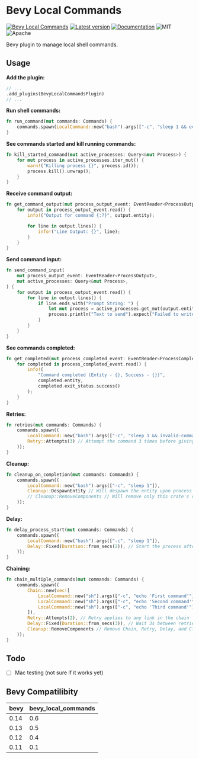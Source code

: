 # Bevy Local Commands

[![Bevy Local Commands](https://github.com/edouardpoitras/bevy_local_commands/actions/workflows/rust.yml/badge.svg?branch=main)](https://github.com/edouardpoitras/bevy_local_commands/actions/workflows/rust.yml)
[![Latest version](https://img.shields.io/crates/v/bevy_local_commands.svg)](https://crates.io/crates/bevy_local_commands)
[![Documentation](https://docs.rs/bevy_local_commands/badge.svg)](https://docs.rs/bevy_local_commands)
![MIT](https://img.shields.io/badge/license-MIT-blue.svg)
![Apache](https://img.shields.io/badge/license-Apache-blue.svg)

Bevy plugin to manage local shell commands.

## Usage

**Add the plugin:**

```rust
// ...
.add_plugins(BevyLocalCommandsPlugin)
// ...
```

**Run shell commands:**

```rust
fn run_command(mut commands: Commands) {
    commands.spawn(LocalCommand::new("bash").args(["-c", "sleep 1 && echo slept"]));
}
```

**See commands started and kill running commands:**

```rust
fn kill_started_command(mut active_processes: Query<&mut Process>) {
    for mut process in active_processes.iter_mut() {
        warn!("Killing process {}", process.id());
        process.kill().unwrap();
    }
}
```

**Receive command output:**

```rust
fn get_command_output(mut process_output_event: EventReader<ProcessOutput>) {
    for output in process_output_event.read() {
        info!("Output for command {:?}", output.entity);

        for line in output.lines() {
            info!("Line Output: {}", line);
        }
    }
}
```

**Send command input:**

```rust
fn send_command_input(
    mut process_output_event: EventReader<ProcessOutput>,
    mut active_processes: Query<&mut Process>,
) {
    for output in process_output_event.read() {
        for line in output.lines() {
            if line.ends_with("Prompt String: ") {
                let mut process = active_processes.get_mut(output.entity).unwrap();
                process.println("Text to send").expect("Failed to write to process");
            }
        }
    }
}
```

**See commands completed:**

```rust
fn get_completed(mut process_completed_event: EventReader<ProcessCompleted>) {
    for completed in process_completed_event.read() {
        info!(
            "Command completed (Entity - {}, Success - {})",
            completed.entity,
            completed.exit_status.success()
        );
    }
}
```

**Retries:**

```rust
fn retries(mut commands: Commands) {
    commands.spawn((
        LocalCommand::new("bash").args(["-c", "sleep 1 && invalid-command --that=fails"]),
        Retry::Attempts(3) // Attempt the command 3 times before giving up
    ));
}
```

**Cleanup:**

```rust
fn cleanup_on_completion(mut commands: Commands) {
    commands.spawn((
        LocalCommand::new("bash").args(["-c", "sleep 1"]),
        Cleanup::DespawnEntity // Will despawn the entity upon process completion
        // Cleanup::RemoveComponents // Will remove only this crate's components upon process completion
    ));
}
```

**Delay:**

```rust
fn delay_process_start(mut commands: Commands) {
    commands.spawn((
        LocalCommand::new("bash").args(["-c", "sleep 1"]),
        Delay::Fixed(Duration::from_secs(2)), // Start the process after a 2s delay (applies to each retry)
    ));
}
```

**Chaining:**

```rust
fn chain_multiple_commands(mut commands: Commands) {
    commands.spawn((
        Chain::new(vec![
            LocalCommand::new("sh").args(["-c", "echo 'First command'"]),
            LocalCommand::new("sh").args(["-c", "echo 'Second command'"]),
            LocalCommand::new("sh").args(["-c", "echo 'Third command'"]),
        ]),
        Retry::Attempts(2), // Retry applies to any link in the chain
        Delay::Fixed(Duration::from_secs(3)), // Wait 3s between retries and chain commands
        Cleanup::RemoveComponents // Remove Chain, Retry, Delay, and Cleanup components upon completion
    ));
}
```

## Todo

- [ ] Mac testing (not sure if it works yet)

## Bevy Compatilibity

| bevy | bevy_local_commands |
| ---- | ------------------- |
| 0.14 | 0.6                 |
| 0.13 | 0.5                 |
| 0.12 | 0.4                 |
| 0.11 | 0.1                 |

